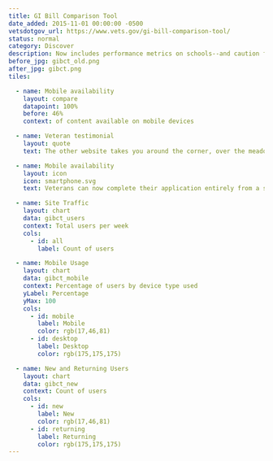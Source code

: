```yaml
---
title: GI Bill Comparison Tool
date_added: 2015-11-01 00:00:00 -0500
vetsdotgov_url: https://www.vets.gov/gi-bill-comparison-tool/
status: normal
category: Discover
description: Now includes performance metrics on schools--and caution flags
before_jpg: gibct_old.png
after_jpg: gibct.png
tiles:

  - name: Mobile availability
    layout: compare
    datapoint: 100%
    before: 46%
    context: of content available on mobile devices

  - name: Veteran testimonial
    layout: quote
    text: The other website takes you around the corner, over the meadow, and...in a back door blocked with spikes and IEDs

  - name: Mobile availability
    layout: icon
    icon: smartphone.svg
    text: Veterans can now complete their application entirely from a smartphone

  - name: Site Traffic
    layout: chart
    data: gibct_users
    context: Total users per week
    cols:
      - id: all
        label: Count of users

  - name: Mobile Usage
    layout: chart
    data: gibct_mobile
    context: Percentage of users by device type used
    yLabel: Percentage
    yMax: 100
    cols:
      - id: mobile
        label: Mobile
        color: rgb(17,46,81)
      - id: desktop
        label: Desktop
        color: rgb(175,175,175)

  - name: New and Returning Users
    layout: chart
    data: gibct_new
    context: Count of users
    cols:
      - id: new
        label: New
        color: rgb(17,46,81)
      - id: returning
        label: Returning
        color: rgb(175,175,175)
---
```

